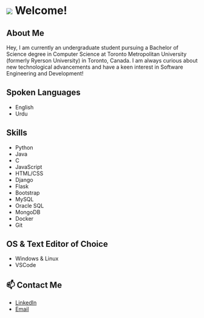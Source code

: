 # <img src="https://user-images.githubusercontent.com/12051517/117529638-9722bc00-afa6-11eb-916a-b9c3ed504f80.png"> Welcome!

## About Me
<p>
Hey, I am currently an undergraduate student pursuing a Bachelor of Science degree in Computer Science at Toronto Metropolitan University (formerly Ryerson University) in Toronto, Canada. I am always curious about new technological advancements and have a keen interest in Software Engineering and Development!
</p>

## Spoken Languages
* English
* Urdu

## Skills
* Python
* Java
* C
* JavaScript
* HTML/CSS
* Django
* Flask
* Bootstrap
* MySQL
* Oracle SQL
* MongoDB
* Docker
* Git

## OS & Text Editor of Choice
* Windows & Linux
* VSCode

## 📫 Contact Me
* [LinkedIn](https://www.linkedin.com/in/mnabeelasim)
* [Email](mailto:nabeelasim0250@gmail.com)
